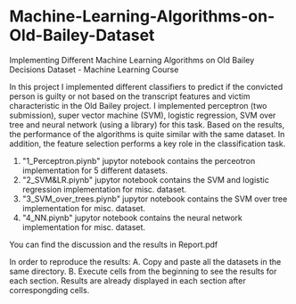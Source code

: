 # Machine-Learning-Algorithms-on-Old-Bailey-Dataset
Implementing Different Machine Learning Algorithms on Old Bailey Decisions Dataset - Machine Learning Course

In this project I implemented different classifiers to predict if the convicted person is guilty or not based on the transcript features and victim characteristic in the Old Bailey project.
I implemented perceptron (two submission), super vector machine (SVM), logistic regression, SVM over tree and neural network (using a library) for this task.
Based on the results, the performance of the algorithms is quite similar with the same dataset. In addition, the feature selection performs a key role in the classification task.



1. "1_Perceptron.piynb" jupytor notebook contains the perceotron implementation for 5 different datasets.
2. "2_SVM&LR.piynb" jupytor notebook contains the SVM and logistic regression implementation for misc. dataset.
3. "3_SVM_over_trees.piynb" jupytor notebook contains the SVM over tree implementation for misc. dataset.
4. "4_NN.piynb" jupytor notebook contains the neural network implementation for misc. dataset.

You can find the discussion and the results in Report.pdf

In order to reproduce the results:
A. Copy and paste all the datasets in the same directory.
B. Execute cells from the beginning to see the results for each section.
Results are already displayed in each section after correspongding cells.
